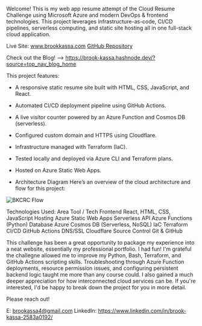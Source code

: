Welcome! This is my web app resume attempt of the Cloud Resume Challenge using Microsoft Azure and modern DevOps & frontend technologies. This project leverages infrastructure-as-code, CI/CD pipelines, serverless computing, and static site hosting all in one full-stack cloud application.

Live Site: www.brookkassa.com
[GitHub Repository](https://github.com/brook-kassa/bkazure-resume)

Check out the Blog! --> https://brook-kassa.hashnode.dev/?source=top_nav_blog_home

This project features:

- A responsive static resume site built with HTML, CSS, JavaScript, and React.

- Automated CI/CD deployment pipeline using GitHub Actions.

- A live visitor counter powered by an Azure Function and Cosmos DB (serverless).

- Configured custom domain and HTTPS using Cloudflare.

- Infrastructure managed with Terraform (IaC).

- Tested locally and deployed via Azure CLI and Terraform plans.

- Hosted on Azure Static Web Apps.

- Architecture Diagram
Here’s an overview of the cloud architecture and flow for this project:

![BKCRC Flow](https://github.com/user-attachments/assets/278a0824-bbfe-475c-8965-46da9849a4af)


Technologies Used:
Area	Tool / Tech
Frontend	React, HTML, CSS, JavaScript
Hosting	Azure Static Web Apps
Serverless API	Azure Functions (Python)
Database	Azure Cosmos DB (Serverless, NoSQL)
IaC	Terraform
CI/CD	GitHub Actions
DNS/SSL	Cloudflare
Source Control	Git & GitHub


This challenge has been a great opportunity to package my experience into a neat website, essentially my professional portfolio. I had fun! I'm grateful the challegne allowed me to improve my Python, Bash, Terraform, and GitHub Actions scripting skills. Troubleshooting through Azure Function deployments, resource permission issues, and configuring persistent backend logic taught me more than any course could. I also gained a much deeper appreciation for how interconnected cloud services can be. If you're interested, I'd be happy to break down the project for you in more detail. 

Please reach out!

E: brookassa4@gmail.com
LinkedIn: https://www.linkedin.com/in/brook-kassa-2583a0192/
